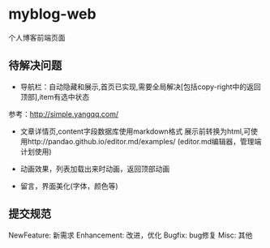# myblog-web
个人博客前端页面

## 待解决问题
  * 导航栏：自动隐藏和展示,首页已实现,需要全局解决[包括copy-right中的返回顶部],item有选中状态
  
 参考：http://simple.yangqq.com/
  
  * 文章详情页,content字段数据库使用markdown格式 展示前转换为html,可使用http://pandao.github.io/editor.md/examples/ (editor.md编辑器，管理端计划使用)
  
  * 动画效果，列表加载出来时动画，返回顶部动画
  
  * 留言，界面美化(字体，颜色等)
  
## 提交规范
   NewFeature: 新需求
   Enhancement: 改进，优化
   Bugfix: bug修复
   Misc: 其他
